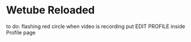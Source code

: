 # Wetube Reloaded

to do:
flashing red circle when video is recording
put EDIT PROFILE inside Profile page
